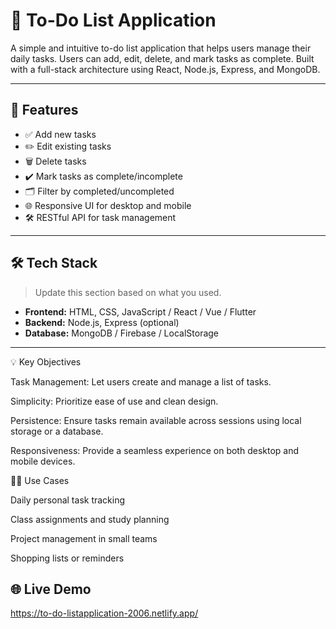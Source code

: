 # 📝 To-Do List Application

A simple and intuitive to-do list application that helps users manage their daily tasks. Users can add, edit, delete, and mark tasks as complete. Built with a full-stack architecture using React, Node.js, Express, and MongoDB.

---

## 🚀 Features

- ✅ Add new tasks
- ✏️ Edit existing tasks
- 🗑️ Delete tasks
- ✔️ Mark tasks as complete/incomplete
- 🗂️ Filter by completed/uncompleted
- 🌐 Responsive UI for desktop and mobile
- 🛠️ RESTful API for task management

---

## 🛠 Tech Stack

> Update this section based on what you used.

- **Frontend:** HTML, CSS, JavaScript / React / Vue / Flutter
- **Backend:** Node.js, Express (optional)
- **Database:** MongoDB / Firebase / LocalStorage

---

💡 Key Objectives

Task Management: Let users create and manage a list of tasks.

Simplicity: Prioritize ease of use and clean design.

Persistence: Ensure tasks remain available across sessions using local storage or a database.

Responsiveness: Provide a seamless experience on both desktop and mobile devices.

🧑‍💻 Use Cases

Daily personal task tracking

Class assignments and study planning

Project management in small teams

Shopping lists or reminders

## 🌐 Live Demo
https://to-do-listapplication-2006.netlify.app/



